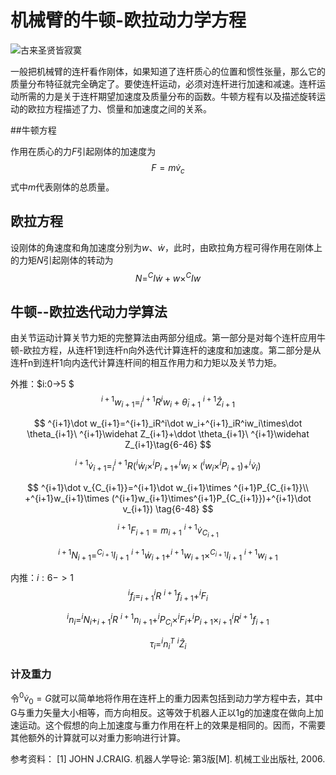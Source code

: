 # 机械臂的牛顿-欧拉动力学方程

![古来圣贤皆寂寞](\image\古来圣贤皆寂寞.jpg)

一般把机械臂的连杆看作刚体，如果知道了连杆质心的位置和惯性张量，那么它的质量分布特征就完全确定了。要使连杆运动，必须对连杆进行加速和减速。连杆运动所需的力是关于连杆期望加速度及质量分布的函数。牛顿方程有以及描述旋转运动的欧拉方程描述了力、惯量和加速度之间的关系。

##牛顿方程

作用在质心的力$F$引起刚体的加速度为
$$
F=m\dot v_c \tag{6-29}
$$
式中$m$代表刚体的总质量。

## 欧拉方程

设刚体的角速度和角加速度分别为$w、\dot w$，此时，由欧拉角方程可得作用在刚体上的力矩$N$引起刚体的转动为
$$
N=^CI\dot w+w\times ^CIw \tag{6-30}
$$

## 牛顿--欧拉迭代动力学算法

由关节运动计算关节力矩的完整算法由两部分组成。第一部分是对每个连杆应用牛顿-欧拉方程，从连杆1到连杆n向外迭代计算连杆的速度和加速度。第二部分是从连杆n到连杆1向内迭代计算连杆间的相互作用力和力矩以及关节力矩。

外推：$i:0->5 $
$$
^{i+1}w_{i+1}=^{i+1}_iR^iw_i+\dot \theta_{i+1}\ ^{i+1}\widehat Z_{i+1}\tag{6-45}
$$

$$
^{i+1}\dot w_{i+1}=^{i+1}_iR^i\dot w_i+^{i+1}_iR^iw_i\times\dot \theta_{i+1}\ ^{i+1}\widehat Z_{i+1}+\ddot \theta_{i+1}\ ^{i+1}\widehat Z_{i+1}\tag{6-46}
$$

$$
^{i+1}\dot v_{i+1}=^{i+1}_{i}R(^i\dot w_i\times ^iP_{i+1}+^iw_i\times (^iw_i\times^iP_{i+1})+^i\dot v_i) \tag{6-47}
$$

$$
^{i+1}\dot v_{C_{i+1}}=^{i+1}\dot w_{i+1}\times ^{i+1}P_{C_{i+1}}\\
+^{i+1}w_{i+1}\times (^{i+1}w_{i+1}\times^{i+1}P_{C_{i+1}})+^{i+1}\dot v_{i+1}) \tag{6-48}
$$

$$
^{i+1}F_{i+1}=m_{i+1}\ ^{i+1}\dot v_{C_{i+1}}\tag{6-49}
$$

$$
^{i+1}N_{i+1}=^{C_{i+1}}I_{i+1}\ ^{i+1}\dot w_{i+1}+^{i+1}w_{i+1}\times^{C_{i+1}}I_{i+1}\ ^{i+1}w_{i+1}\tag{6-50}
$$

内推：$i:6->1$
$$
^if_i=^i_{i+1}R\ ^{i+1}f_{i+1}+^iF_i\tag{6-51}
$$

$$
^in_i=^iN_i+^i_{i+1}R\ ^{i+1}n_{i+1}+^iP_{C_i}\times ^iF_i+^iP_{i+1}\times^i_{i+1}R^{i+1}f_{i+1}\tag{6-52}
$$

$$
\tau_{i}=^in_i^T\ ^i\widehat Z_i  \tag{5-53}
$$

### 计及重力

令$^0\dot v_0=G$就可以简单地将作用在连杆上的重力因素包括到动力学方程中去，其中G与重力矢量大小相等，而方向相反。这等效于机器人正以1g的加速度在做向上加速运动。这个假想的向上加速度与重力作用在杆上的效果是相同的。因而，不需要其他额外的计算就可以对重力影响进行计算。

参考资料： 
[1] JOHN J.CRAIG. 机器人学导论: 第3版[M]. 机械工业出版社, 2006.